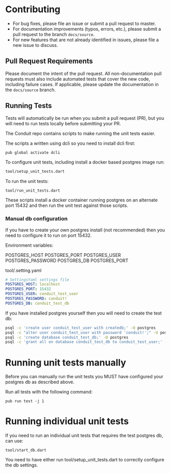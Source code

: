 # Contributing
- For bug fixes, please file an issue or submit a pull request to master. 
- For documentation improvements (typos, errors, etc.), please submit a pull request to the branch `docs/source`.
- For new features that are not already identified in issues, please file a new issue to discuss.

## Pull Request Requirements

Please document the intent of the pull request. All non-documentation pull requests must also include automated tests that cover the new code, including failure cases. If applicable, please update the documentation in the `docs/source` branch.

## Running Tests

Tests will automatically be run when you submit a pull request (PR), but you will need to run tests locally before submitting your PR.

The Conduit repo contains scripts to make running the unit tests easier.

The scripts a written using dcli so you need to install dcli first:

```bash
pub global activate dcli
```


To configure unit tests, including install a docker based postgres image run:

```bash
tool/setup_unit_tests.dart

```

To run the unit tests:

```
tool/run_unit_tests.dart
```

These scripts install a docker container running postgres on an alternate port 15432 and then
run the unit test against those scripts.

### Manual db configuration
If you have to create your own postgres install (not recommended) then you need to configure
it to run on port 15432.

Environment variables:

POSTGRES_HOST
POSTGRES_PORT
POSTGRES_USER
POSTGRES_PASSWORD
POSTGRES_DB
POSTGRES_PORT


tool/.setting.yaml

```yaml
# SettingsYaml settings file
POSTGRES_HOST: localhost
POSTGRES_PORT: 15432
POSTGRES_USER: conduit_test_user
POSTGRES_PASSWORD: conduit!
POSTGRES_DB: conduit_test_db
```



If you have installed postgres yourself then you will need to create the test db:

```bash
psql -c 'create user conduit_test_user with createdb;' -U postgres
psql -c "alter user conduit_test_user with password 'conduit!';" -U postgres
psql -c 'create database conduit_test_db;' -U postgres
psql -c 'grant all on database conduit_test_db to conduit_test_user;' -U postgres
```

# Running unit tests manually

Before you can manually run the unit tests you MUST have configured your postgres db as described above.


Run all tests with the following command:

```
pub run test -j 1
```


# Running individual unit tests

If you need to run an individual unit tests that requires the test postgres db, can use:

```
tool/start_db.dart
```

You need to have either run tool/setup_unit_tests.dart to correctly configure the db settings.
